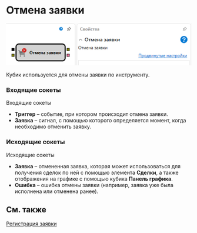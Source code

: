 # Отмена заявки

![Designer Cancellations 00](../images/Designer_Cancellations_00.png)

Кубик используется для отмены заявки по инструменту.

### Входящие сокеты

Входящие сокеты

- **Триггер** – событие, при котором происходит отмена заявки.
- **Заявка** – сигнал, с помощью которого определяется момент, когда необходимо отменить заявку.

### Исходящие сокеты

Исходящие сокеты

- **Заявка** – отмененная заявка, которая может использоваться для получения сделок по ней с помощью элемента **Сделки**, а также отображения на графике с помощью кубика **Панель графика**.
- **Ошибка** – ошибка отмены заявки (например, заявка уже была исполнена или отменена ранее).

## См. также

[Регистрация заявки](Designer_Position_opening.md)
